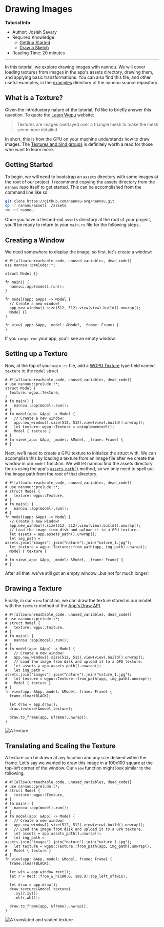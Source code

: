 # Drawing Images

**Tutorial Info**

- Author: Josiah Savary
- Required Knowledge:
    - [Getting Started](/getting_started.md)
    - [Draw a Sketch](./draw-a-sketch.md)
- Reading Time: 20 minutes

---

In this tutorial, we explore drawing images with nannou. We will cover loading textures from images in the app's assets directory, drawing them, and applying basic transformations. You can also find this file, and other useful examples, in the [examples](https://github.com/nannou-org/nannou/tree/master/examples) directory of the nannou source repository.

## What is a Texture?

Given the introductory nature of the tutorial, I'd like to briefly answer this question. To quote the [Learn Wgpu](https://sotrh.github.io/learn-wgpu) website:

> Textures are images overlayed over a triangle mesh to make the mesh seem more detailed.

In short, this is how the GPU on your machine understands how to draw images. The [Textures and bind groups](https://sotrh.github.io/learn-wgpu/beginner/tutorial5-textures/#loading-an-image-from-a-file) is definitely worth a read for those who want to learn more.

## Getting Started

To begin, we will need to bootstrap an `assets` directory with some images at the root of our project. I recommend copying the assets directory from the `nannou` repo itself to get started. This can be accomplished from the command line like so:

```bash
git clone https://github.com/nannou-org/nannou.git
cp -r nannou/assets ./assets
rm -rf nannou
```

Once you have a fleshed-out `assets` directory at the root of your project, you'll be ready to return to your `main.rs` file for the following steps.

## Creating a Window

We need somewhere to display the image, so first, let's create a window:

```rust,no_run
# #![allow(unreachable_code, unused_variables, dead_code)]
use nannou::prelude::*;

struct Model {}

fn main() {
  nannou::app(model).run();
}

fn model(app: &App) -> Model {
  // Create a new window!
  app.new_window().size(512, 512).view(view).build().unwrap();
  Model {}
}

fn view(_app: &App, _model: &Model, _frame: Frame) {
}
```

If you `cargo run` your app, you'll see an empty window.

## Setting up a Texture

Now, at the top of your `main.rs` file, add a [WGPU Texture](https://docs.rs/nannou/latest/nannou/wgpu/struct.Texture.html) type field named `texture` to the `Model` struct.

```rust,no_run
# #![allow(unreachable_code, unused_variables, dead_code)]
# use nannou::prelude::*;
struct Model {
  texture: wgpu::Texture,
}
# fn main() {
#   nannou::app(model).run();
# }
# fn model(app: &App) -> Model {
#   // Create a new window!
#   app.new_window().size(512, 512).view(view).build().unwrap();
#   let texture: wgpu::Texture = unimplemented!();
#   Model { texture }
# }
# fn view(_app: &App, _model: &Model, _frame: Frame) {
# }
```

Next, we'll need to create a GPU texture to initialize the struct with. We can accomplish this by loading a texture from an image file after we create the window in our `model` function. We will let nannou find the assets directory for us using the app's [`assets_path()`](https://docs.rs/nannou/0.14.1/nannou/app/struct.App.html#method.assets_path) method, so we only need to spell out the image path from the root of that directory.

```rust,no_run
# #![allow(unreachable_code, unused_variables, dead_code)]
# use nannou::prelude::*;
# struct Model {
#   texture: wgpu::Texture,
# }
# fn main() {
#   nannou::app(model).run();
# }
fn model(app: &App) -> Model {
  // Create a new window!
  app.new_window().size(512, 512).view(view).build().unwrap();
  // Load the image from disk and upload it to a GPU texture.
  let assets = app.assets_path().unwrap();
  let img_path = assets.join("images").join("nature").join("nature_1.jpg");
  let texture = wgpu::Texture::from_path(app, img_path).unwrap();
  Model { texture }
}
# fn view(_app: &App, _model: &Model, _frame: Frame) {
# }
```

After all that, we've still got an empty window...but not for much longer!

## Drawing a Texture

Finally, in our `view` function, we can draw the texture stored in our model with the `texture` method of the [App's Draw API](https://docs.rs/nannou/latest/nannou/draw/struct.Draw.html).

```rust,no_run
# #![allow(unreachable_code, unused_variables, dead_code)]
# use nannou::prelude::*;
# struct Model {
#   texture: wgpu::Texture,
# }
# fn main() {
#   nannou::app(model).run();
# }
# fn model(app: &App) -> Model {
#   // Create a new window!
#   app.new_window().size(512, 512).view(view).build().unwrap();
#   // Load the image from disk and upload it to a GPU texture.
#   let assets = app.assets_path().unwrap();
#   let img_path = assets.join("images").join("nature").join("nature_1.jpg");
#   let texture = wgpu::Texture::from_path(app, img_path).unwrap();
#   Model { texture }
# }
fn view(app: &App, model: &Model, frame: Frame) {
  frame.clear(BLACK);

  let draw = app.draw();
  draw.texture(&model.texture);

  draw.to_frame(app, &frame).unwrap();
}
```
![A texture](./images/drawing-images-0.png)

## Translating and Scaling the Texture

A texture can be drawn at any location and any size desired within the frame. Let's say we wanted to draw this image in a 100x100 square at the top-left corner of the window. Our `view` function might look similar to the following.


```rust,no_run
# #![allow(unreachable_code, unused_variables, dead_code)]
# use nannou::prelude::*;
# struct Model {
#   texture: wgpu::Texture,
# }
# fn main() {
#   nannou::app(model).run();
# }
# fn model(app: &App) -> Model {
#   // Create a new window!
#   app.new_window().size(512, 512).view(view).build().unwrap();
#   // Load the image from disk and upload it to a GPU texture.
#   let assets = app.assets_path().unwrap();
#   let img_path = assets.join("images").join("nature").join("nature_1.jpg");
#   let texture = wgpu::Texture::from_path(app, img_path).unwrap();
#   Model { texture }
# }
fn view(app: &App, model: &Model, frame: Frame) {
  frame.clear(BLACK);

  let win = app.window_rect();
  let r = Rect::from_w_h(100.0, 100.0).top_left_of(win);

  let draw = app.draw();
  draw.texture(&model.texture)
    .xy(r.xy())
    .wh(r.wh());

  draw.to_frame(app, &frame).unwrap();
}
```
![A translated and scaled texture](./images/drawing-images-1.png)


